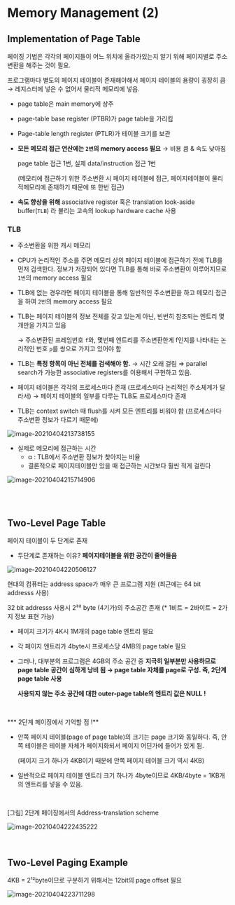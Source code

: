 # Memory Management (2)



## Implementation of Page Table

페이징 기법은 각각의 페이지들이 어느 위치에 올라가있는지 알기 위해 페이지별로 주소변환을 해주는 것이 필요.

프로그램마다 별도의 페이지 테이블이 존재해야해서 페이지 테이블의 용량이 굉장히 큼 → 레지스터에 넣은 수 없어서 물리적 메모리에 넣음. 

- page table은 main memory에 상주

- page-table base register (PTBR)가 page table을 가리킴

- Page-table length register (PTLR)가 테이블 크기를 보관

- **모든 메모리 접근 연산에는 `2번`의 memory access 필요** → 비용 큼 & 속도 낮아짐

  page table 접근 1번, 실제 data/instruction 접근 1번

  (메모리에 접근하기 위한 주소변환 시 페이지 테이블에 접근, 페이지테이블이 물리적메모리에 존재하기 때문에 또 한번 접근)

- **속도 향상을 위해** associative register 혹은 translation look-aside buffer(`TLB`) 라 불리는 고속의 lookup hardware cache 사용

### TLB

- 주소변환을 위한 캐시 메모리

- CPU가 논리적인 주소를 주면 메모리 상의 페이지 테이블에 접근하기 전에 TLB를 먼저 검색한다. 
  정보가 저장되어 있다면 TLB를 통해 바로 주소변환이 이루어지므로 `1번`의 memory access 필요

- TLB에 없는 경우라면 페이지 테이블을 통해 일반적인 주소변환을 하고 메모리 접근을 하여 `2번`의 memory access 필요

- TLB는 페이지 테이블의 정보 전체를 갖고 있는게 아닌, 빈번히 참조되는 엔트리 몇개만을 가지고 있음

  → 주소변환된 프레임번호 `f`와, 몇번째 엔트리를 주소변환한게 f인지를 나타내는 논리적인 번호 `p`를 쌍으로 가지고 있어야 함

- TLB는 **특정 항목이 아닌 전체를 검색해야 함.** → 시간 오래 걸림 ⇒ parallel search가 가능한 associative registers를 이용해서 구현하고 있음.

- 페이지 테이블은 각각의 프로세스마다 존재 (프로세스마다 논리적인 주소체계가 달라서) 
  → 페이지 테이블의 일부를 다루는 TLB도 프로세스마다 존재

- TLB는 context switch 때 flush를 시켜 모든 엔트리를 비워야 함 (프로세스마다 주소변환 정보가 다르기 때문에)

![image-20210404213738155](https://user-images.githubusercontent.com/77573938/113511065-f56c1180-9598-11eb-9f90-a6c14a0c1c36.png)



- 실제로 메모리에 접근하는 시간
  - α : TLB에서 주소변환 정보가 찾아지는 비율
  - 결론적으로 페이지테이블만 있을 때 접근하는 시간보다 훨씬 적게 걸린다

![image-20210404215714906](https://user-images.githubusercontent.com/77573938/113511066-f604a800-9598-11eb-837f-8089273152a1.png)



<br><br>

## Two-Level Page Table

페이지 테이블이 두 단계로 존재

- 두단계로 존재하는 이유?  **페이지테이블을 위한 공간이 줄어들음**

![image-20210404220506127](https://user-images.githubusercontent.com/77573938/113511067-f69d3e80-9598-11eb-8bc6-8c11363b38e4.png)

현대의 컴퓨터는 address space가 매우 큰 프로그램 지원 (최근에는 64 bit addresss 사용)

32 bit addresss 사용시 2³² byte (4기가)의 주소공간 존재 (* 1비트 = 2바이트 = 2가지 정보 표현 가능)

- 페이지 크기가 4K시 1M개의 page table 엔트리 필요

- 각 페이지 엔트리가 4byte시 프로세스당 4MB의 page table 필요

- 그러나, 대부분의 프로그램은 4GB의 주소 공간 중 **지극히 일부분만 사용하므로 page table 공간이 심하게 낭비 됨 → page table 자체를 page로 구성. 즉, 2단계 page table 사용**

  **사용되지 않는 주소 공간에 대한 outer-page table의 엔트리 값은 NULL !**

<br>

*** 2단계 페이징에서 기억할 점 !**

- 안쪽 페이지 테이블(page of page table)의 크기는 page 크기와 동일하다. 즉, 안쪽 테이블은 테이블 자체가 페이지화되서 페이지 어딘가에 들어가 있게 됨. 

  (페이지 크기 하나가 4KB이기 때문에 안쪽 페이지 테이블 크기 역시 4KB)

- 일반적으로 페이지 테이블 엔트리 크기 하나가 4byte이므로 4KB/4byte = 1KB개의 엔트리를 넣을 수 있음.

<br>

[그림] 2단계 페이징에서의 Address-translation scheme

![image-20210404222435222](https://user-images.githubusercontent.com/77573938/113511069-f735d500-9598-11eb-9dce-6584b7f11fe1.png)

<br>

## Two-Level Paging Example

4KB = 2¹²byte이므로 구분하기 위해서는 12bit의 page offset 필요

![image-20210404223711298](https://user-images.githubusercontent.com/77573938/113511070-f735d500-9598-11eb-91cb-74418bf73246.png)



